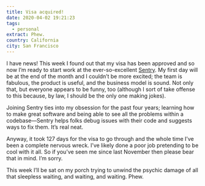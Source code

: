 ```yaml
---
title: Visa acquired!
date: 2020-04-02 19:21:23
tags:
  - personal
extract: Phew.
country: California
city: San Francisco
---
```


I have news! This week I found out that my visa has been approved and so now I’m ready to start work at the ever-so-excellent [Sentry](https://sentry.io/welcome/). My first day will be at the end of the month and I couldn’t be more excited; the team is fabulous, the product is useful, and the business model is sound. Not only that, but everyone appears to be funny, too (although I sort of take offense to this because, by law, I should be the only one making jokes).

Joining Sentry ties into my obsession for the past four years; learning how to make great software and being able to see all the problems within a codebase—Sentry helps folks debug issues with their code and suggests ways to fix them. It’s real neat.

Anyway, it took 127 days for the visa to go through and the whole time I’ve been a complete nervous wreck. I’ve likely done a poor job pretending to be cool with it all. So if you’ve seen me since last November then please bear that in mind. I’m sorry.

This week I’ll be sat on my porch trying to unwind the psychic damage of all that sleepless waiting, and waiting, and waiting. Phew.
